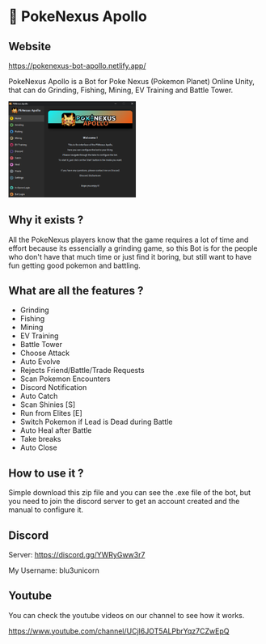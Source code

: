 # 🦊 PokeNexus Apollo

## Website
https://pokenexus-bot-apollo.netlify.app/

PokeNexus Apollo is a Bot for Poke Nexus (Pokemon Planet) Online Unity, that can do Grinding, Fishing, Mining, EV Training and Battle Tower.

<img src="https://github.com/rodrigograc4/PPlanet-Apollo/blob/main/image.png" width="50%" />

## Why it exists ?
All the PokeNexus players know that the game requires a lot of time and effort because its essencially a grinding game, so this Bot is for the people who don't have that much time or just find it boring, but still want to have fun getting good pokemon and battling.


## What are all the features ?
- Grinding
- Fishing
- Mining
- EV Training
- Battle Tower
- Choose Attack
- Auto Evolve
- Rejects Friend/Battle/Trade Requests
- Scan Pokemon Encounters
- Discord Notification
- Auto Catch
- Scan Shinies [S]
- Run from Elites [E]
- Switch Pokemon if Lead is Dead during Battle
- Auto Heal after Battle
- Take breaks
- Auto Close


## How to use it ?
Simple download this zip file and you can see the .exe file of the bot, but you need to join the discord server to get an account created and the manual to configure it.


## Discord
Server: https://discord.gg/YWRyGww3r7

My Username: blu3unicorn

## Youtube
You can check the youtube videos on our channel to see how it works.

https://www.youtube.com/channel/UCjl6JOT5ALPbrYqz7CZwEpQ
